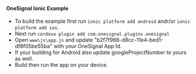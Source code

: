 #### OneSignal Ionic Example

- To build the example first run `ionic platform add android` andr/or `ionic platform add ios`.
- Next run `cordova plugin add com.onesignal.plugins.onesignal`
- Open `www\js\app.js` and update "b2f7f966-d8cc-11e4-bed1-df8f05be55ba" with your OneSignal App Id.
- If your building for Android also update googleProjectNumber to yours as well.
- Build then run the app on your device.